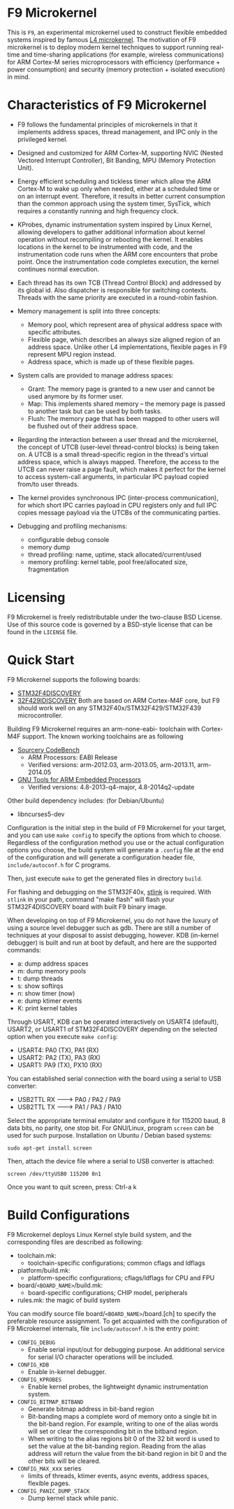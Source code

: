 F9 Microkernel
==============

This is `F9`, an experimental microkernel used to construct flexible embedded
systems inspired by famous [L4 microkernel](http://en.wikipedia.org/wiki/L4_microkernel_family).
The motivation of F9 microkernel is to deploy modern kernel techniques to
support running real-time and time-sharing applications (for example, wireless
communications) for ARM Cortex-M series microprocessors with efficiency
(performance + power consumption) and security (memory protection + isolated
execution) in mind.


Characteristics of F9 Microkernel
=================================

* F9 follows the fundamental principles of microkernels in that it implements
  address spaces, thread management, and IPC only in the privileged kernel.

* Designed and customized for ARM Cortex-M, supporting NVIC (Nested Vectored
  Interrupt Controller), Bit Banding, MPU (Memory Protection Unit).

* Energy efficient scheduling and tickless timer which allow the ARM Cortex-M
  to wake up only when needed, either at a scheduled time or on an interrupt
  event. Therefore, it results in better current consumption than the common
  approach using the system timer, SysTick, which requires a constantly
  running and high frequency clock.

* KProbes, dynamic instrumentation system inspired by Linux Kernel, allowing
  developers to gather additional information about kernel operation without
  recompiling or rebooting the kernel. It enables locations in the kernel to
  be instrumented with code, and the instrumentation code runs when the ARM
  core encounters that probe point. Once the instrumentation code completes
  execution, the kernel continues normal execution.

* Each thread has its own TCB (Thread Control Block) and addressed by its
  global id. Also dispatcher is responsible for switching contexts. Threads
  with the same priority are executed in a round-robin fashion.

* Memory management is split into three concepts:
  - Memory pool, which represent area of physical address space with specific
    attributes.
  - Flexible page, which describes an always size aligned region of an address
    space. Unlike other L4 implementations, flexible pages in F9 represent MPU
    region instead.
  - Address space, which is made up of these flexible pages.

* System calls are provided to manage address spaces:
  - Grant: The memory page is granted to a new user and cannot be used anymore
    by its former user.
  - Map: This implements shared memory – the memory page is passed to another
    task but can be used by both tasks.
  - Flush: The memory page that has been mapped to other users will be flushed
    out of their address space.

* Regarding the interaction between a user thread and the microkernel, the
  concept of UTCB (user-level thread-control blocks) is being taken on. A UTCB
  is a small thread-specific region in the thread's virtual address space,
  which is always mapped. Therefore, the access to the UTCB can never raise a
  page fault, which makes it perfect for the kernel to access system-call
  arguments, in particular IPC payload copied from/to user threads.

* The kernel provides synchronous IPC (inter-process communication), for which
  short IPC carries payload in CPU registers only and full IPC copies message
  payload via the UTCBs of the communicating parties.

* Debugging and profiling mechanisms:
  - configurable debug console
  - memory dump
  - thread profiling: name, uptime, stack allocated/current/used
  - memory profiling: kernel table, pool free/allocated size, fragmentation


Licensing
=========

F9 Microkernel is freely redistributable under the two-clause BSD License.
Use of this source code is governed by a BSD-style license that can be found
in the `LICENSE` file.


Quick Start
===========

F9 Microkernel supports the following boards:
* [STM32F4DISCOVERY](http://www.st.com/web/en/catalog/tools/FM116/SC959/SS1532/PF252419)
* [32F429IDISCOVERY](http://www.st.com/web/catalog/tools/FM116/SC959/SS1532/PF259090)
Both are based on ARM Cortex-M4F core, but F9 should work well on any STM32F40x/STM32F429/STM32F439
microcontroller.

Building F9 Microkernel requires an arm-none-eabi- toolchain with Cortex-M4F support. The known working toolchains are as following
* [Sourcery CodeBench](http://www.mentor.com/embedded-software/sourcery-tools/sourcery-codebench/editions/lite-edition/)
  - ARM Processors: EABI Release
  - Verified versions: arm-2012.03, arm-2013.05, arm-2013.11, arm-2014.05
* [GNU Tools for ARM Embedded Processors](https://launchpad.net/gcc-arm-embedded)
  - Verified versions: 4.8-2013-q4-major, 4.8-2014q2-update

Other build dependency includes: (for Debian/Ubuntu)
* libncurses5-dev

Configuration is the initial step in the build of F9 Microkernel for your
target, and you can use `make config` to specify the options from which to
choose. Regardless of the configuration method you use or the actual
configuration options you choose, the build system will generate a `.config`
file at the end of the configuration and will generate a configuration header
file, `include/autoconf.h` for C programs.

Then, just execute `make` to get the generated files in directory `build`.

For flashing and debugging on the STM32F40x, [stlink](https://github.com/texane/stlink) is required.
With `stlink` in your path, command "make flash" will flash your
STM32F4DISCOVERY board with built F9 binary image.

When developing on top of F9 Microkernel, you do not have the luxury of using
a source level debugger such as gdb. There are still a number of techniques at
your disposal to assist debugging, however. KDB (in-kernel debugger) is built and
run at boot by default, and here are the supported commands:

* a: dump address spaces
* m: dump memory pools
* t: dump threads
* s: show softirqs
* n: show timer (now)
* e: dump ktimer events
* K: print kernel tables

Through USART, KDB can be operated interactively on USART4 (default), USART2,
or USART1 of STM32F4DISCOVERY depending on the selected option when you execute
`make config`:
* USART4: PA0 (TX), PA1  (RX)
* USART2: PA2 (TX), PA3  (RX)
* USART1: PA9 (TX), PX10 (RX)

You can established serial connection with the board using a serial to USB
converter:
* USB2TTL RX ---> PA0 / PA2 / PA9
* USB2TTL TX ---> PA1 / PA3 / PA10

Select the appropriate terminal emulator and configure it for 115200 baud,
8 data bits, no parity, one stop bit. For GNU/Linux, program `screen` can be
used for such purpose. Installation on Ubuntu / Debian based systems:

    sudo apt-get install screen

Then, attach the device file where a serial to USB converter is attached:

    screen /dev/ttyUSB0 115200 8n1

Once you want to quit screen, press: Ctrl-a k


Build Configurations
====================

F9 Microkernel deploys Linux Kernel style build system, and the corresponding
files are described as following:

* toolchain.mk:
  - toolchain-specific configurations; common cflags and ldflags
* platform/build.mk:
  - platform-specific configurations; cflags/ldflags for CPU and FPU
* board/`<BOARD_NAME>`/build.mk:
  - board-specific configurations; CHIP model, peripherals
* rules.mk: the magic of build system

You can modify source file board/`<BOARD_NAME>`/board.[ch] to specify the
preferable resource assignment. To get acquainted with the configuration of
F9 Microkernel internals, file `include/autoconf.h` is the entry point:

* `CONFIG_DEBUG`
  - Enable serial input/out for debugging purpose. An additional service for
    serial I/O character operations will be included.
* `CONFIG_KDB`
  - Enable in-kernel debugger.
* `CONFIG_KPROBES`
  - Enable kernel probes, the lightweight dynamic instrumentation system.
* `CONFIG_BITMAP_BITBAND`
  - Generate bitmap address in bit-band region
  - Bit-banding maps a complete word of memory onto a single bit in the
    bit-band region. For example, writing to one of the alias words will set
    or clear the corresponding bit in the bitband region.
  - When writing to the alias regions bit 0 of the 32 bit word is used to set
    the value at the bit-banding region. Reading from the alias address will
    return the value from the bit-band region in bit 0 and the other bits will
    be cleared.
* `CONFIG_MAX_`xxx series
  - limits of threads, ktimer events, async events, address spaces, flexible
    pages.
* `CONFIG_PANIC_DUMP_STACK`
  - Dump kernel stack while panic.
